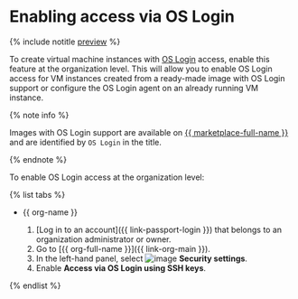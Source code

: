# Enabling access via OS Login

{% include notitle [preview](../../_includes/note-preview-by-request.md) %}

To create virtual machine instances with [OS Login](../concepts/os-login.md) access, enable this feature at the organization level. This will allow you to enable OS Login access for VM instances created from a ready-made image with OS Login support or configure the OS Login agent on an already running VM instance.

{% note info %}

Images with OS Login support are available on [{{ marketplace-full-name }}](/marketplace) and are identified by `OS Login` in the title.

{% endnote %}

To enable OS Login access at the organization level:

{% list tabs %}

- {{ org-name }}

  1. [Log in to an account]({{ link-passport-login }}) that belongs to an organization administrator or owner.
  1. Go to [{{ org-full-name }}]({{ link-org-main }}).
  1. In the left-hand panel, select ![image](../../_assets/vpc/security-group.svg) **Security settings**.
  1. Enable **Access via OS Login using SSH keys**.

{% endlist %}
